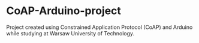 # CoAP-Arduino-project
Project created using Constrained Application Protocol (CoAP) and Arduino while studying at Warsaw University of Technology.
